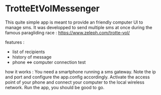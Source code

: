 ﻿# TrotteEtVolMessenger
This quite simple app is meant to provide an friendly computer UI to manage sms. 
It was developped to send multiple sms at once during the famous paragliding race : https://www.zeleph.com/trotte-vol/

features :
- list of recipients
- history of message
- phone <=> computer connection test

how it works :
You need a smartphone running a sms gateway. Note the ip and port and configure the app.config accordingly. 
Activate the access point of your phone and connect your computer to the local wireless network. 
Run the app, you should be good to go. 
